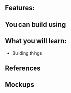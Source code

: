<!--- Describe you project -->

## Features:
<!--- List the features that make this project
- Feature 1
- Feature 2
-->

## You can build using
<!--- Programming languages in which this project can be done.
- Language 1
- Language 2
-->

## What you will learn:
<!--- Things that will be useful if anyone completes the project-->
- Building things

## References
<!--- Places where anyone can refer to get an idea on the project/concepts. Even, a project that you already built can help too.-->

## Mockups
<!--- Include some samples of the designs if you have -->
